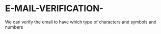 # E-MAIL-VERIFICATION-
We can verify the email to have which type of characters and symbols and numbers

